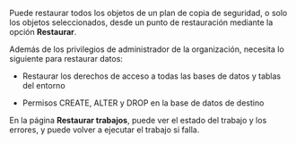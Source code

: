 Puede restaurar todos los objetos de un plan de copia de seguridad, o solo los objetos seleccionados, desde un punto de restauración mediante la opción **Restaurar**.

Además de los privilegios de administrador de la organización, necesita lo siguiente para restaurar datos:

-   Restaurar los derechos de acceso a todas las bases de datos y tablas del entorno

-   Permisos CREATE, ALTER y DROP en la base de datos de destino

En la página **Restaurar trabajos**, puede ver el estado del trabajo y los errores, y puede volver a ejecutar el trabajo si falla.
